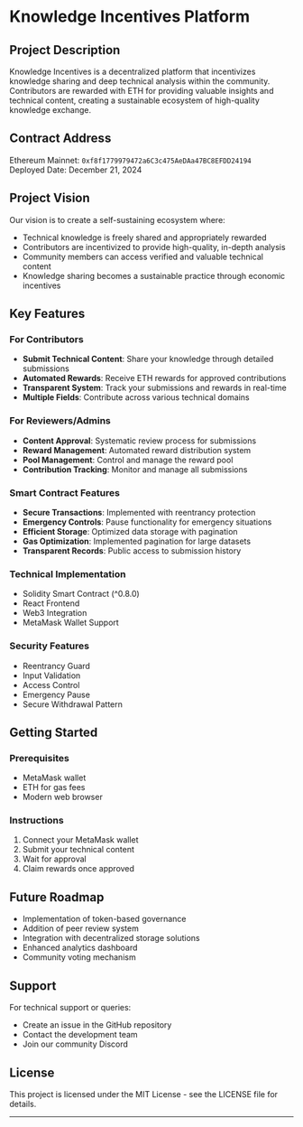 # Knowledge Incentives Platform

## Project Description
Knowledge Incentives is a decentralized platform that incentivizes knowledge sharing and deep technical analysis within the community. Contributors are rewarded with ETH for providing valuable insights and technical content, creating a sustainable ecosystem of high-quality knowledge exchange.

## Contract Address
Ethereum Mainnet: `0xf8f1779979472a6C3c475AeDAa47BC8EFDD24194`  
Deployed Date: December 21, 2024

## Project Vision
Our vision is to create a self-sustaining ecosystem where:
- Technical knowledge is freely shared and appropriately rewarded
- Contributors are incentivized to provide high-quality, in-depth analysis
- Community members can access verified and valuable technical content
- Knowledge sharing becomes a sustainable practice through economic incentives

## Key Features

### For Contributors
- **Submit Technical Content**: Share your knowledge through detailed submissions
- **Automated Rewards**: Receive ETH rewards for approved contributions
- **Transparent System**: Track your submissions and rewards in real-time
- **Multiple Fields**: Contribute across various technical domains

### For Reviewers/Admins
- **Content Approval**: Systematic review process for submissions
- **Reward Management**: Automated reward distribution system
- **Pool Management**: Control and manage the reward pool
- **Contribution Tracking**: Monitor and manage all submissions

### Smart Contract Features
- **Secure Transactions**: Implemented with reentrancy protection
- **Emergency Controls**: Pause functionality for emergency situations
- **Efficient Storage**: Optimized data storage with pagination
- **Gas Optimization**: Implemented pagination for large datasets
- **Transparent Records**: Public access to submission history

### Technical Implementation
- Solidity Smart Contract (^0.8.0)
- React Frontend
- Web3 Integration
- MetaMask Wallet Support

### Security Features
- Reentrancy Guard
- Input Validation
- Access Control
- Emergency Pause
- Secure Withdrawal Pattern

## Getting Started

### Prerequisites
- MetaMask wallet
- ETH for gas fees
- Modern web browser

### Instructions
1. Connect your MetaMask wallet
2. Submit your technical content
3. Wait for approval
4. Claim rewards once approved

## Future Roadmap
- Implementation of token-based governance
- Addition of peer review system
- Integration with decentralized storage solutions
- Enhanced analytics dashboard
- Community voting mechanism

## Support
For technical support or queries:
- Create an issue in the GitHub repository
- Contact the development team
- Join our community Discord

## License
This project is licensed under the MIT License - see the LICENSE file for details.

---
